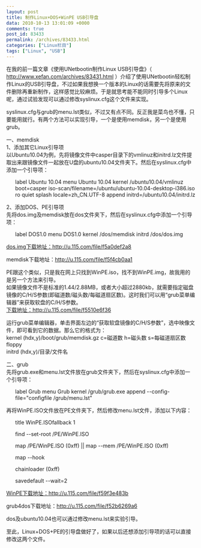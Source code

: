 ```yaml
---
layout: post
title: 制作Linux+DOS+WinPE USB引导盘
data: 2010-10-13 13:01:09 +0000
comments: true
post_id: 83433
permalink: /archives/83433.html
categories: ["Linux栏目"]
tags: ["Linux", "USB"]
---
```


在我的前一篇文章《使用UNetbootin制作Linux USB引导盘》（ http://www.xefan.com/archives/83431.html ）介绍了使用UNetbootin轻松制作Linux的USB引导盘，不过如果我想换一个版本的Linux的话需要先将原来的文件删除再重新制作，这样感觉比较麻烦。于是就思考能不能同时引导多个Linux呢，通过试验发现可以通过修改syslinux.cfg这个文件来实现。

syslinux.cfg与grub的menu.lst类似，不过又有点不同。反正我是菜鸟也不懂，只要能用就行。有两个方法可以实现引导，一个是使用memdisk，另一个是使用grub。

一、memdisk  
1、添加其它Linux引导项  
以Ubuntu10.04为例，先将镜像文件中casper目录下的vmlinuz和initrd.lz文件提取出来跟镜像文件一起放在U盘的ubuntu10.04文件夹下。然后在syslinux.cfg中添加一个引导项：  
<ul> label Ubuntu 10.04  
menu Ubuntu 10.04  
kernel /ubuntu10.04/vmlinuz boot=casper iso-scan/filename=/ubuntu/ubuntu-10.04-desktop-i386.iso ro quiet splash locale=zh_CN.UTF-8  
append initrd=/ubuntu10.04/initrd.lz</ul>

2、添加DOS、PE引导项  
先将dos.img及memdisk放在dos文件夹下，然后在syslinux.cfg中添加一个引导项：  
<ul> label DOS1.0  
menu DOS1.0  
kernel /dos/memdisk  
initrd /dos/dos.img</ul>

<span style="text-decoration: underline">dos.img下载地址：http://u.115.com/file/f5a0def2a8

memdisk下载地址：http://u.115.com/file/f5f4cb0aa1</span>

PE跟这个类似，只是我在网上只找到WinPE.iso，找不到WinPE.img，故我用的是另一个方法来引导。  
如果镜像文件不是标准的1.44/2.88MB，或者大小超过2880kb，就需要指定磁盘镜像的C/H/S参数(即磁道数/磁头数/每磁道扇区数)。这时我们可以用“grub菜单编辑器”来获取软盘的C/H/S参数。  
<span style="text-decoration: underline">下载地址：http://u.115.com/file/f5510e6f36</span>  

运行grub菜单编辑器，单击界面左边的“获取软盘镜像的C/H/S参数”，选中映像文件，即可看到它的数据。那么它的格式为：  
kernel (hdx,y)/boot/grub/memdisk.gz c=磁道数 h=磁头数 s=每磁道扇区数 floppy  
initrd (hdx,y)/目录/文件名  

二、grub  
先将grub.exe和menu.lst文件放在grub文件夹下，然后在syslinux.cfg中添加一个引导项：  
<ul> label Grub  
menu Grub  
kernel /grub/grub.exe  
append --config-file="configfile /grub/menu.lst"</ul>

再将WinPE.ISO文件放在PE文件夹下，然后修改menu.lst文件，添加以下内容：  
<ul> title WinPE.ISOfallback 1  

find --set-root /PE/WinPE.ISO  

map /PE/WinPE.ISO (0xff) || map --mem /PE/WinPE.ISO (0xff)  

map --hook  

chainloader (0xff)

savedefault --wait=2</ul>

<span style="text-decoration: underline"> WinPE下载地址：http://u.115.com/file/f59f3e483b

grub4dos下载地址：http://u.115.com/file/f52b6269a6</span>

dos及ubuntu10.04也可以通过修改menu.lst来实验引导。

至此，Linux+DOS+PE的引导盘做好了，如果以后还想添加引导项的话可以直接修改这两个文件。
